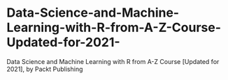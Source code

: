 


# Data-Science-and-Machine-Learning-with-R-from-A-Z-Course-Updated-for-2021-
Data Science and Machine Learning with R from A-Z Course [Updated for 2021], by Packt Publishing
